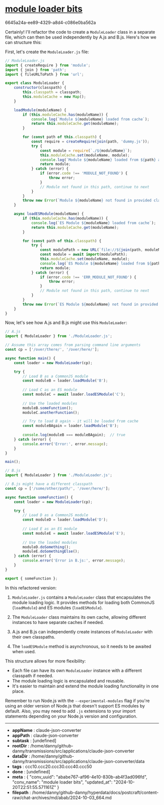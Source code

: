 # [module loader bits](https://claude.ai/chat/ababe767-af96-4e10-830b-ab4f3ad096fd)

6645a24a-ee89-4329-a8d4-c086e0ba562a

 Certainly! I'll refactor the code to create a `ModuleLoader` class in a separate file, which can then be used independently by A.js and B.js. Here's how we can structure this:

First, let's create the `ModuleLoader.js` file:

```javascript
// ModuleLoader.js
import { createRequire } from 'module';
import { join } from 'path';
import { fileURLToPath } from 'url';

export class ModuleLoader {
    constructor(classpath) {
        this.classpath = classpath;
        this.moduleCache = new Map();
    }

    loadModule(moduleName) {
        if (this.moduleCache.has(moduleName)) {
            console.log(`Module ${moduleName} loaded from cache`);
            return this.moduleCache.get(moduleName);
        }

        for (const path of this.classpath) {
            const require = createRequire(join(path, 'dummy.js'));
            try {
                const module = require(`./${moduleName}`);
                this.moduleCache.set(moduleName, module);
                console.log(`Module ${moduleName} loaded from ${path} and cached`);
                return module;
            } catch (error) {
                if (error.code !== 'MODULE_NOT_FOUND') {
                    throw error;
                }
                // Module not found in this path, continue to next
            }
        }
        throw new Error(`Module ${moduleName} not found in provided classpath`);
    }

    async loadESModule(moduleName) {
        if (this.moduleCache.has(moduleName)) {
            console.log(`ES Module ${moduleName} loaded from cache`);
            return this.moduleCache.get(moduleName);
        }

        for (const path of this.classpath) {
            try {
                const modulePath = new URL(`file://${join(path, moduleName)}.js`).href;
                const module = await import(modulePath);
                this.moduleCache.set(moduleName, module);
                console.log(`ES Module ${moduleName} loaded from ${path} and cached`);
                return module;
            } catch (error) {
                if (error.code !== 'ERR_MODULE_NOT_FOUND') {
                    throw error;
                }
                // Module not found in this path, continue to next
            }
        }
        throw new Error(`ES Module ${moduleName} not found in provided classpath`);
    }
}
```

Now, let's see how A.js and B.js might use this `ModuleLoader`:

```javascript
// A.js
import { ModuleLoader } from './ModuleLoader.js';

// Assume this array comes from parsing command line arguments
const cp = ['/over/there/', '/over/here/'];

async function main() {
    const loader = new ModuleLoader(cp);

    try {
        // Load B as a CommonJS module
        const moduleB = loader.loadModule('B');
        
        // Load C as an ES module
        const moduleC = await loader.loadESModule('C');
        
        // Use the loaded modules
        moduleB.someFunction();
        moduleC.anotherFunction();

        // Try to load B again - it will be loaded from cache
        const moduleBAgain = loader.loadModule('B');
        
        console.log(moduleB === moduleBAgain);  // true
    } catch (error) {
        console.error('Error:', error.message);
    }
}

main();
```

```javascript
// B.js
import { ModuleLoader } from './ModuleLoader.js';

// B.js might have a different classpath
const cp = ['/some/other/path/', '/over/here/'];

async function someFunction() {
    const loader = new ModuleLoader(cp);

    try {
        // Load D as a CommonJS module
        const moduleD = loader.loadModule('D');
        
        // Load E as an ES module
        const moduleE = await loader.loadESModule('E');
        
        // Use the loaded modules
        moduleD.doSomething();
        moduleE.doSomethingElse();
    } catch (error) {
        console.error('Error in B.js:', error.message);
    }
}

export { someFunction };
```

In this refactored version:

1. `ModuleLoader.js` contains a `ModuleLoader` class that encapsulates the module loading logic. It provides methods for loading both CommonJS (`loadModule`) and ES modules (`loadESModule`).

2. The `ModuleLoader` class maintains its own cache, allowing different instances to have separate caches if needed.

3. A.js and B.js can independently create instances of `ModuleLoader` with their own classpaths.

4. The `loadESModule` method is asynchronous, so it needs to be awaited when used.

This structure allows for more flexibility:

- Each file can have its own `ModuleLoader` instance with a different classpath if needed.
- The module loading logic is encapsulated and reusable.
- It's easier to maintain and extend the module loading functionality in one place.

Remember to run Node.js with the `--experimental-modules` flag if you're using an older version of Node.js that doesn't support ES modules by default. Also, you may need to add `.js` extensions to your import statements depending on your Node.js version and configuration.

---

* **appName** : claude-json-converter
* **appPath** : claude-json-converter
* **subtask** : [undefined]
* **rootDir** : /home/danny/github-danny/transmissions/src/applications/claude-json-converter
* **dataDir** : /home/danny/github-danny/transmissions/src/applications/claude-json-converter/data
* **tags** : ccc10.ccc20.ccc30.ccc40.ccc50
* **done** : [undefined]
* **meta** : {
  "conv_uuid": "ababe767-af96-4e10-830b-ab4f3ad096fd",
  "conv_name": "module loader bits",
  "updated_at": "2024-10-20T22:51:55.571161Z"
}
* **filepath** : /home/danny/github-danny/hyperdata/docs/postcraft/content-raw/chat-archives/md/abab/2024-10-03_664.md